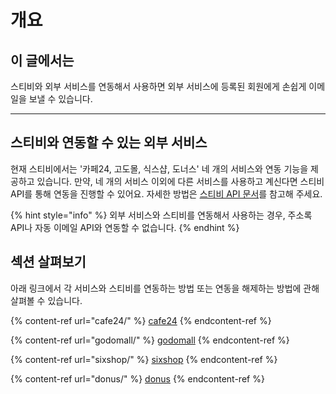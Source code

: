 # 개요

## 이 글에서는

스티비와 외부 서비스를 연동해서 사용하면 외부 서비스에 등록된 회원에게 손쉽게 이메일을 보낼 수 있습니다.&#x20;

***

## 스티비와 연동할 수 있는 외부 서비스

현재 스티비에서는 '카페24, 고도몰, 식스샵, 도너스' 네 개의 서비스와 연동 기능을 제공하고 있습니다. 만약, 네 개의 서비스 이외에 다른 서비스를 사용하고 계신다면 스티비 API를 통해 연동을 진행할 수 있어요. 자세한 방법은 [스티비 API 문서](https://developers.stibee.com)를 참고해 주세요.

{% hint style="info" %}
외부 서비스와 스티비를 연동해서 사용하는 경우, 주소록 API나 자동 이메일 API와 연동할 수 없습니다.
{% endhint %}



## 섹션 살펴보기

아래 링크에서 각 서비스와 스티비를 연동하는 방법 또는 연동을 해제하는 방법에 관해 살펴볼 수 있습니다.&#x20;

{% content-ref url="cafe24/" %}
[cafe24](cafe24/)
{% endcontent-ref %}

{% content-ref url="godomall/" %}
[godomall](godomall/)
{% endcontent-ref %}

{% content-ref url="sixshop/" %}
[sixshop](sixshop/)
{% endcontent-ref %}

{% content-ref url="donus/" %}
[donus](donus/)
{% endcontent-ref %}
